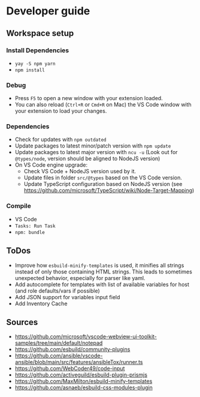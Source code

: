 # Developer guide

## Workspace setup

### Install Dependencies

* `yay -S npm yarn`
* `npm install`

### Debug

* Press `F5` to open a new window with your extension loaded.
* You can also reload (`Ctrl+R` or `Cmd+R` on Mac) the VS Code window with your extension to load your changes.

### Dependencies

* Check for updates with `npm outdated`
* Update packages to latest minor/patch version with `npm update`
* Update packages to latest major version with `ncu -u` (Look out for `@types/node`, version should be aligned to NodeJS version)
* On VS Code engine upgrade:
  * Check VS Code + NodeJS version used by it.
  * Update files in folder `src/@types` based on the VS Code version.
  * Update TypeScript configuration based on NodeJS version (see https://github.com/microsoft/TypeScript/wiki/Node-Target-Mapping)

### Compile

* VS Code
* `Tasks: Run Task`
* `npm: bundle`

## ToDos

- Improve how `esbuild-minify-templates` is used, it minifies all strings instead of only those containing HTML strings. This leads to sometimes unexpected behavior, especially for parser like yaml.
- Add autocomplete for templates with list of available variables for host (and role defaults/vars if possible)
- Add JSON support for variables input field
- Add Inventory Cache

## Sources

- https://github.com/microsoft/vscode-webview-ui-toolkit-samples/tree/main/default/notepad
- https://github.com/esbuild/community-plugins
- https://github.com/ansible/vscode-ansible/blob/main/src/features/ansibleTox/runner.ts
- https://github.com/WebCoder49/code-input
- https://github.com/activeguild/esbuild-plugin-prismjs
- https://github.com/MaxMilton/esbuild-minify-templates
- https://github.com/asnaeb/esbuild-css-modules-plugin
